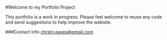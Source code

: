 #Welcome to my Portfolio Project

This portfolio is a work in progress. Please feel welcome to reuse any code and send suggestions to help improve the website. 

###Contact Info
chrstn.eaves@gmail.com
